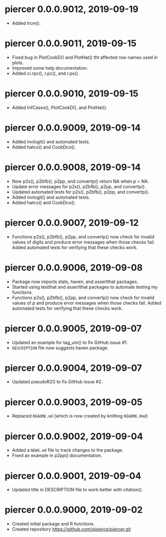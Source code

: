 # piercer 0.0.0.9012, 2019-09-19
* Added lrcm(). 

# piercer 0.0.0.9011, 2019-09-15
* Fixed bug in PlotCookD() and PlotHat() tht affected row names used in plots. 
* Improved some help documentation. 
* Added ci.rpc(), r.pc(), and r.ps().

# piercer 0.0.0.9010, 2019-09-15
* Added InfCases(), PlotCookD(), and PlotHat(). 

# piercer 0.0.0.9009, 2019-09-14
* Added invlogit() and automated tests. 
* Added hatco() and CookDco(). 

# piercer 0.0.0.9008, 2019-09-14
* Now p2s(), p2bfb(), p2pp, and convertp() return NA when p = NA. 
* Update error messages for p2s(), p2bfb(), p2pp, and convertp(). 
* Updated automated tests for p2s(), p2bfb(), p2pp, and convertp(). 
* Added invlogit() and automated tests. 
* Added hatco() and CookDco(). 

# piercer 0.0.0.9007, 2019-09-12
* Functions p2s(), p2bfb(), p2pp, and convertp() now check for invalid values of
  digits and produce error messages when those checks fail. Added automated 
  tests for verifying that these checks work. 

# piercer 0.0.0.9006, 2019-09-08
* Package now imports stats, haven, and assertthat packages. 
* Started using testthat and assertthat packages to automate testing my 
  functions.
* Functions p2s(), p2bfb(), p2pp, and convertp() now check for invalid values of
  p and produce error messages when those checks fail. Added automated tests for
  verifying that these checks work. 

# piercer 0.0.0.9005, 2019-09-07
* Updated an example for tag_um() to fix GitHub issue #1.
* `DESCRIPTION` file now suggests haven package. 

# piercer 0.0.0.9004, 2019-09-07
* Updated pseudoR2() to fix GitHub issue #2. 

# piercer 0.0.0.9003, 2019-09-05
* Replaced `README.md` (which is now created by knitting `README.Rmd`)

# piercer 0.0.0.9002, 2019-09-04

* Added a `NEWS.md` file to track changes to the package.
* Fixed an example in p2pp() documentation. 

# piercer 0.0.0.9001, 2019-09-04
* Updated title in DESCRIPTION file to work better with citation().

# piercer 0.0.0.9000, 2019-09-02
* Created initial package and R functions.
* Created repository https://github.com/sjpierce/piercer.git
